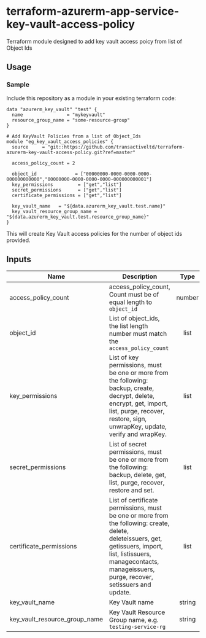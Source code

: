 # terraform-azurerm-app-service-key-vault-access-policy
Terraform module designed to add key vault access poicy from list of Object Ids

## Usage

### Sample
Include this repository as a module in your existing terraform code:

```hcl
data "azurerm_key_vault" "test" {
  name                = "mykeyvault"
  resource_group_name = "some-resource-group"
}

# Add KeyVault Policies from a list of Object_Ids
module "eg_key_vault_access_policies" {
  source     = "git::https://github.com/transactiveltd/terraform-azurerm-key-vault-access-policy.git?ref=master"

  access_policy_count = 2

  object_id              = ["00000000-0000-0000-0000-000000000000","00000000-0000-0000-0000-000000000001"]
  key_permissions         = ["get","list"]
  secret_permissions      = ["get","list"]
  certificate_permissions = ["get","list"]

  key_vault_name   = "${data.azurerm_key_vault.test.name}"
  key_vault_resource_group_name = "${data.azurerm_key_vault.test.resource_group_name}"
}
```

This will create Key Vault access policies for the number of object ids provided.

## Inputs

| Name | Description | Type | Default | Required |
|------|-------------|:----:|:-----:|:-----:|
| access_policy_count | access_policy_count, Count must be of equal length to `object_id` | number | - | yes |
| object_id | List of object_ids, the list length number must match the `access_policy_count`  | list  | - | yes |
| key_permissions | List of key permissions, must be one or more from the following: backup, create, decrypt, delete, encrypt, get, import, list, purge, recover, restore, sign, unwrapKey, update, verify and wrapKey. | list | `["get","list",]` | yes |
| secret_permissions | List of secret permissions, must be one or more from the following: backup, delete, get, list, purge, recover, restore and set. | list | `["get","list",]` | yes |
| certificate_permissions | List of certificate permissions, must be one or more from the following: create, delete, deleteissuers, get, getissuers, import, list, listissuers, managecontacts, manageissuers, purge, recover, setissuers and update. | list | `["get","list",]` | yes |
| key_vault_name | Key Vault name| string | - | yes |
| key_vault_resource_group_name | Key Vault Resource Group name, e.g. `testing-service-rg` | string | - | yes |
